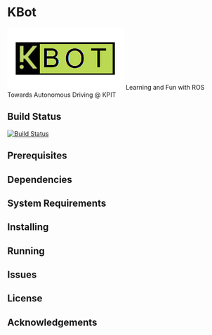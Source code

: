 # KBot 
<img src="images/index.jpeg">
Learning and Fun with ROS Towards Autonomous Driving @ KPIT

## Build Status

[![Build Status](https://travis-ci.org/KPIT-roscore/RosBot.svg?branch=master)](https://travis-ci.org/KPIT-roscore/RosBot) 

## Prerequisites

## Dependencies

## System Requirements

## Installing

## Running

## Issues 

## License

## Acknowledgements
